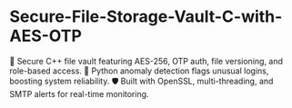 # Secure-File-Storage-Vault-C-with-AES-OTP
🔐 Secure C++ file vault featuring AES-256, OTP auth, file versioning, and role-based access. 🚨 Python anomaly detection flags unusual logins, boosting system reliability. 🛡️ Built with OpenSSL, multi-threading, and SMTP alerts for real-time monitoring.

